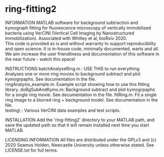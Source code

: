 # ring-fitting2
INFORMATION 
MATLAB software for background subtraction and kymograph fitting for fluorescence microscopy of vertically immobilized bacteria using VerCINI (Vertical Cell Imaging by Nanostructured Immobilization). Associated with Whitley et al, bioRxiv 2020.  
This code is provided as is and without warranty to support reproducibility and open science. It is in-house code, minimally documented, warts and all. We aim increase the user friendliness and documentation of this software in the near future - watch this space!

INSTRUCTIONS
batchAnalyseRing.m : USE THIS to run everything. Analyses one or more ring movies to background subtract and plot kymogrpaphs. See documentation in the file.   
ringAnalysis_example.m: Example script showing how to use this fitting library.
doBgSubAndKymo.m: Background subtract and plot kymogrpaphs for a single ring movie. See documentation in the file.
fitRing.m: Fit a single ring image to a blurred ring + background model. See documentation in the file.              
testing\ :  Various VerCINI data examples and test scripts.

INSTALLATION
Add the 'ring-fitting2' directory to your MATLAB path, and save the updated path  so that it will remain installed next time you start MATLAB.

LICENSING INFORMATION
All files are distributed under the GPLv3 and (c) 2020 Seamus Holden, Newcastle University unless otherwise stated. See LICENSE.txt for full terms.
